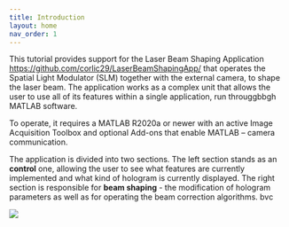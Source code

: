 ```yaml
---
title: Introduction
layout: home
nav_order: 1
---
```


This tutorial provides support for the Laser Beam Shaping Application https://github.com/corlic29/LaserBeamShapingApp/ that operates the Spatial Light Modulator (SLM) together with the external camera, to shape the laser beam. The application works as a complex unit that allows the user to use all of its features within a single application, run througgbbgh MATLAB software.

To operate, it requires a MATLAB R2020a or newer with an active Image Acquisition Toolbox and optional Add-ons that enable MATLAB – camera communication. 

The application is divided into two sections. The left section stands as an **control** one, allowing the user to see what features are currently implemented and what kind of hologram is currently displayed. The right section is responsible for **beam shaping** - the modification of hologram parameters as well as for operating the beam correction algorithms. bvc



![](./assets/images/App_overview.png)


